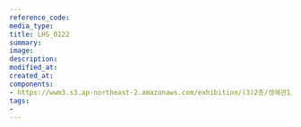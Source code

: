 ```yaml
---
reference_code:
media_type:
title: LHS_0122
summary:
image:
description:
modified_at:
created_at:
components:
- https://wwm3.s3.ap-northeast-2.amazonaws.com/exhibition/(3)2층/생애관1/LHS_0122.jpg
tags:
-
---
```

